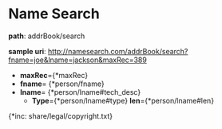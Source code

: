 # Name Search

**path**: addrBook/search

**sample uri**: http://namesearch.com/addrBook/search?fname=joe&lname=jackson&maxRec=389

* **maxRec**={*maxRec}
* **fname**= {*person/fname}
* **lname**= {*person/lname#tech_desc}
  * **Type**={*person/lname#type}  **len**={*person/lname#len}

{*inc: share/legal/copyright.txt}

